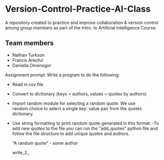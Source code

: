 # Version-Control-Practice-AI-Class
A repository created to practice and improve collaboration &amp; version control among group members as part of the Intro. to Artificial Intelligence Course.


Team members
------------
- Nathan Turkson
- Francis Arkoful
- Daniella Omenogor


Assignment prompt: Write a program to do the following: 
- Read in csv file
- Convert to dictionary (keys = authors, values = quotes by authors)
- Import random module for selecting a random quote. We use random.choice to select a single key: value pair from the quotes dictionary.
- Use string formatting to print random quote generated in this format:
-To add new quotes to the file you can run the "add_quotes" python file and follow the file structure to add unique quotes and authors.


	“A random quote” -  some author

    write_2_